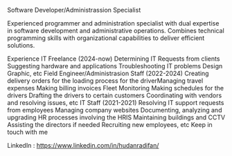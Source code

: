Software Developer/Administrassion Specialist

Experienced programmer and administration specialist with dual expertise in software development and administrative operations. Combines technical programming skills with organizational capabilities to deliver efficient solutions.

Experience
IT Freelance (2024-now)
Determining IT Requests from clients
Suggesting hardware and applications
Troubleshooting IT problems
Design Graphic, etc
Field Engineer/Administrasion Staff (2022-2024)
Creating delivery orders for the loading process for the driverManaging travel expenses
Making billing invoices
Fleet Monitoring
Making schedules for the drivers
Drafting the drivers to certain customers
Coordinating with vendors and resolving issues, etc
IT Staff (2021-2021)
Resolving IT support requests from employees
Managing company websites
Documenting, analyzing and upgrading HR processes involving the HRIS
Maintaining buildings and CCTV
Assisting the directors if needed
Recruiting new employees, etc
Keep in touch with me

LinkedIn : https://www.linkedin.com/in/hudanradifan/

